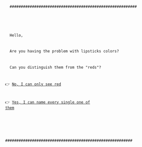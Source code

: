 <code>
  ######################################################### 
  
  &nbsp;
  
  &nbsp;&nbsp;Hello,

  &nbsp;&nbsp;Are you having the problem with lipsticks colors?  

  &nbsp;&nbsp;Can you distinguish them from the "reds"?  


  👉 [No, I can only see red](./docs/NO.md)     
  
  👉 [Yes, I can name every single one of them](./docs/YES.md) 

  &nbsp;

  ######################################################### 
</code>